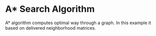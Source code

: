 # A* Search Algorithm

A* algorithm computes optimal way through a graph. In this example it based on delivered neighborhood matrices.
